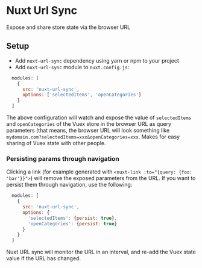 # Nuxt Url Sync

Expose and share store state via the browser URL

## Setup

- Add `nuxt-url-sync` dependency using yarn or npm to your project
- Add `nuxt-url-sync` module to `nuxt.config.js`:
```js
  modules: [
    {
      src: 'nuxt-url-sync',
      options: ['selectedItems', 'openCategories']
    }
  ]
```

The above configuration will watch and expose the value of `selectedItems` and `openCategories` of the Vuex store in the browser URL as query parameters (that means, the browser URL will look something like `mydomain.com?selectedItems=xxx&openCategories=xxx`. Makes for easy sharing of Vuex state with other people.

### Persisting params through navigation

Clicking a link (for example generated with `<nuxt-link :to="{query: {foo: 'bar'}}">`) will remove the exposed parameters from the URL. If you want to persist them through navigation, use the following:

```js
  modules: [
    {
      src: 'nuxt-url-sync',
      options: {
        'selectedItems': {persist: true}, 
        'openCategories': {persist: true}
      }
    }
  ]
```

Nuxt URL sync will monitor the URL in an interval, and re-add the Vuex state value if the URL has changed.

